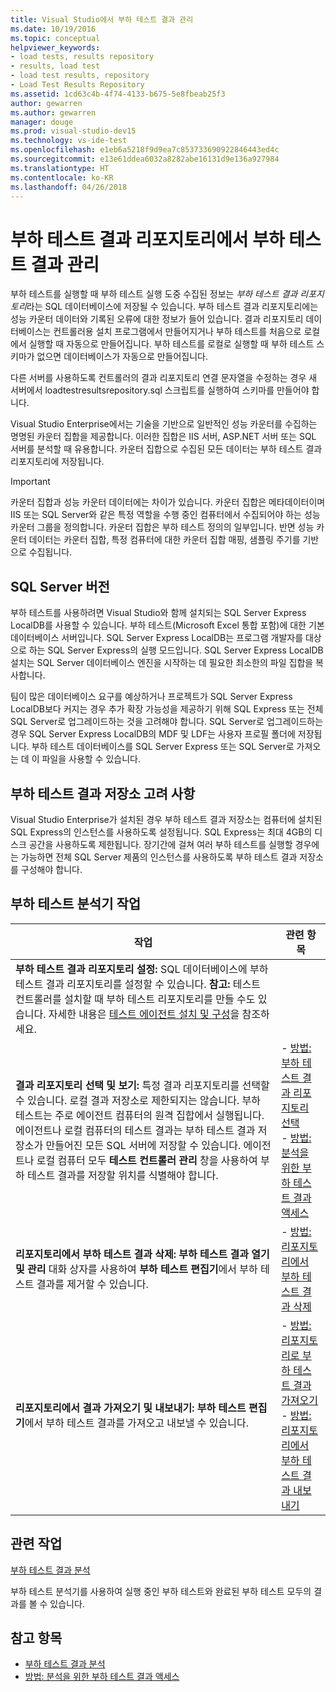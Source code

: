 ```yaml
---
title: Visual Studio에서 부하 테스트 결과 관리
ms.date: 10/19/2016
ms.topic: conceptual
helpviewer_keywords:
- load tests, results repository
- results, load test
- load test results, repository
- Load Test Results Repository
ms.assetid: 1cd63c4b-4f74-4133-b675-5e8fbeab25f3
author: gewarren
ms.author: gewarren
manager: douge
ms.prod: visual-studio-dev15
ms.technology: vs-ide-test
ms.openlocfilehash: e1eb6a5218f9d9ea7c853733690922846443ed4c
ms.sourcegitcommit: e13e61ddea6032a8282abe16131d9e136a927984
ms.translationtype: HT
ms.contentlocale: ko-KR
ms.lasthandoff: 04/26/2018
---
```

# <a name="manage-load-test-results-in-the-load-test-results-repository"></a>부하 테스트 결과 리포지토리에서 부하 테스트 결과 관리

부하 테스트를 실행할 때 부하 테스트 실행 도중 수집된 정보는 *부하 테스트 결과 리포지토리*라는 SQL 데이터베이스에 저장될 수 있습니다. 부하 테스트 결과 리포지토리에는 성능 카운터 데이터와 기록된 오류에 대한 정보가 들어 있습니다. 결과 리포지토리 데이터베이스는 컨트롤러용 설치 프로그램에서 만들어지거나 부하 테스트를 처음으로 로컬에서 실행할 때 자동으로 만들어집니다. 부하 테스트를 로컬로 실행할 때 부하 테스트 스키마가 없으면 데이터베이스가 자동으로 만들어집니다.

 다른 서버를 사용하도록 컨트롤러의 결과 리포지토리 연결 문자열을 수정하는 경우 새 서버에서 loadtestresultsrepository.sql 스크립트를 실행하여 스키마를 만들어야 합니다.

 Visual Studio Enterprise에서는 기술을 기반으로 일반적인 성능 카운터를 수집하는 명명된 카운터 집합을 제공합니다. 이러한 집합은 IIS 서버, ASP.NET 서버 또는 SQL 서버를 분석할 때 유용합니다. 카운터 집합으로 수집된 모든 데이터는 부하 테스트 결과 리포지토리에 저장됩니다.

> [!IMPORTANT]
> 카운터 집합과 성능 카운터 데이터에는 차이가 있습니다. 카운터 집합은 메타데이터이며 IIS 또는 SQL Server와 같은 특정 역할을 수행 중인 컴퓨터에서 수집되어야 하는 성능 카운터 그룹을 정의합니다. 카운터 집합은 부하 테스트 정의의 일부입니다. 반면 성능 카운터 데이터는 카운터 집합, 특정 컴퓨터에 대한 카운터 집합 매핑, 샘플링 주기를 기반으로 수집됩니다.

## <a name="sql-server-versions"></a>SQL Server 버전

 부하 테스트를 사용하려면 Visual Studio와 함께 설치되는 SQL Server Express LocalDB를 사용할 수 있습니다. 부하 테스트(Microsoft Excel 통합 포함)에 대한 기본 데이터베이스 서버입니다. SQL Server Express LocalDB는 프로그램 개발자를 대상으로 하는 SQL Server Express의 실행 모드입니다. SQL Server Express LocalDB 설치는 SQL Server 데이터베이스 엔진을 시작하는 데 필요한 최소한의 파일 집합을 복사합니다.

 팀이 많은 데이터베이스 요구를 예상하거나 프로젝트가 SQL Server Express LocalDB보다 커지는 경우 추가 확장 가능성을 제공하기 위해 SQL Express 또는 전체 SQL Server로 업그레이드하는 것을 고려해야 합니다. SQL Server로 업그레이드하는 경우 SQL Server Express LocalDB의 MDF 및 LDF는 사용자 프로필 폴더에 저장됩니다. 부하 테스트 데이터베이스를 SQL Server Express 또는 SQL Server로 가져오는 데 이 파일을 사용할 수 있습니다.

## <a name="load-test-results-store-considerations"></a>부하 테스트 결과 저장소 고려 사항

 Visual Studio Enterprise가 설치된 경우 부하 테스트 결과 저장소는 컴퓨터에 설치된 SQL Express의 인스턴스를 사용하도록 설정됩니다. SQL Express는 최대 4GB의 디스크 공간을 사용하도록 제한됩니다. 장기간에 걸쳐 여러 부하 테스트를 실행할 경우에는 가능하면 전체 SQL Server 제품의 인스턴스를 사용하도록 부하 테스트 결과 저장소를 구성해야 합니다.

## <a name="load-test-analyzer-tasks"></a>부하 테스트 분석기 작업

|작업|관련 항목|
|-----------|-----------------------|
|**부하 테스트 결과 리포지토리 설정:** SQL 데이터베이스에 부하 테스트 결과 리포지토리를 설정할 수 있습니다. **참고:** 테스트 컨트롤러를 설치할 때 부하 테스트 리포지토리를 만들 수도 있습니다. 자세한 내용은 [테스트 에이전트 설치 및 구성](../test/lab-management/install-configure-test-agents.md)을 참조하세요.||
|**결과 리포지토리 선택 및 보기:** 특정 결과 리포지토리를 선택할 수 있습니다. 로컬 결과 저장소로 제한되지는 않습니다. 부하 테스트는 주로 에이전트 컴퓨터의 원격 집합에서 실행됩니다. 에이전트나 로컬 컴퓨터의 테스트 결과는 부하 테스트 결과 저장소가 만들어진 모든 SQL 서버에 저장할 수 있습니다. 에이전트나 로컬 컴퓨터 모두 **테스트 컨트롤러 관리** 창을 사용하여 부하 테스트 결과를 저장할 위치를 식별해야 합니다.|-   [방법: 부하 테스트 결과 리포지토리 선택](../test/how-to-select-a-load-test-results-repository.md)<br />-   [방법: 분석을 위한 부하 테스트 결과 액세스](../test/how-to-access-load-test-results-for-analysis.md)|
|**리포지토리에서 부하 테스트 결과 삭제:** **부하 테스트 결과 열기 및 관리** 대화 상자를 사용하여 **부하 테스트 편집기**에서 부하 테스트 결과를 제거할 수 있습니다.|-   [방법: 리포지토리에서 부하 테스트 결과 삭제](../test/how-to-delete-load-test-results-from-a-repository.md)|
|**리포지토리에서 결과 가져오기 및 내보내기:** **부하 테스트 편집기**에서 부하 테스트 결과를 가져오고 내보낼 수 있습니다.|-   [방법: 리포지토리로 부하 테스트 결과 가져오기](../test/how-to-import-load-test-results-into-a-repository.md)<br />-   [방법: 리포지토리에서 부하 테스트 결과 내보내기](../test/how-to-export-load-test-results-from-a-repository.md)|

## <a name="related-tasks"></a>관련 작업

 [부하 테스트 결과 분석](../test/analyze-load-test-results-using-the-load-test-analyzer.md)

 부하 테스트 분석기를 사용하여 실행 중인 부하 테스트와 완료된 부하 테스트 모두의 결과를 볼 수 있습니다.

## <a name="see-also"></a>참고 항목

- [부하 테스트 결과 분석](../test/analyze-load-test-results-using-the-load-test-analyzer.md)
- [방법: 분석을 위한 부하 테스트 결과 액세스](../test/how-to-access-load-test-results-for-analysis.md)